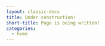 ```yaml
---
layout: classic-docs
title: Under construction!
short-title: Page is being written!
categories:
  - home
---
```

